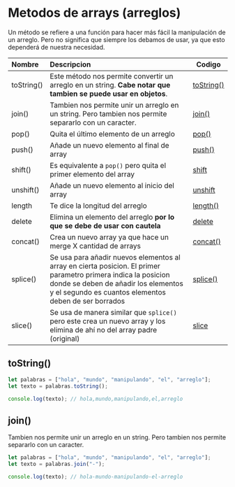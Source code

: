 # Metodos de arrays (arreglos)

Un método se refiere a una función para hacer más fácil la manipulación de un arreglo. Pero no significa que siempre los debamos de usar, ya que esto dependerá de nuestra necesidad.

| Nombre     | Descripcion                                                                                                                                                                                                    | Codigo                  |
| :--------- | :------------------------------------------------------------------------------------------------------------------------------------------------------------------------------------------------------------- | ----------------------- |
| toString() | Este método nos permite convertir un arreglo en un string. **Cabe notar que tambien se puede usar en objetos**.                                                                                                | [toString()](#toString) |
| join()     | Tambien nos permite unir un arreglo en un string. Pero tambien nos permite separarlo con un caracter.                                                                                                          | [join()](#join)         |
| pop()      | Quita el último elemento de un arreglo                                                                                                                                                                         | [pop()](#pop)           |
| push()     | Añade un nuevo elemento al final de array                                                                                                                                                                      | [push()](#push)         |
| shift()    | Es equivalente a `pop()` pero quita el primer elemento del array                                                                                                                                               | [shift](#shift)         |
| unshift()  | Añade un nuevo elemento al inicio del array                                                                                                                                                                    | [unshift](#unshift)     |
| length     | Te dice la longitud del arreglo                                                                                                                                                                                | [length()](#length)     |
| delete     | Elimina un elemento del arreglo **por lo que se debe de usar con cautela**                                                                                                                                     | [delete](#delete)       |
| concat()   | Crea un nuevo array ya que hace un merge X cantidad de arrays                                                                                                                                                  | [concat()](#concat)     |
| splice()   | Se usa para añadir nuevos elementos al array en cierta posicion. El primer parametro primera indica la posicion donde se deben de añadir los elementos y el segundo es cuantos elementos deben de ser borrados | [splice()](#splice)     |
| slice()    | Se usa de manera similar que `splice()` pero este crea un nuevo array y los elimina de ahí no del array padre (original)                                                                                       | [slice](#slice)         |

## toString()

```javascript
let palabras = ["hola", "mundo", "manipulando", "el", "arreglo"];
let texto = palabras.toString();

console.log(texto); // hola,mundo,manipulando,el,arreglo
```

## join()

Tambien nos permite unir un arreglo en un string. Pero tambien nos permite separarlo con un caracter.

```javascript
let palabras = ["hola", "mundo", "manipulando", "el", "arreglo"];
let texto = palabras.join("-");

console.log(texto); // hola-mundo-manipulando-el-arreglo
```
